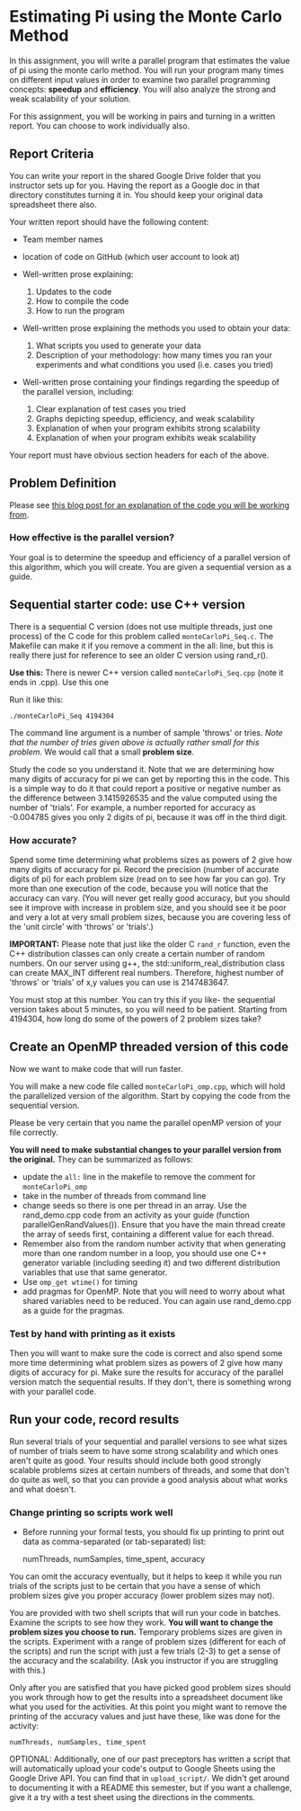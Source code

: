 # Estimating Pi using the Monte Carlo Method

In this assignment, you will write a parallel program that estimates the value of pi using the monte carlo method. You will run your program many times on different input values in order to examine two parallel programming concepts: **speedup** and **efficiency**.  You will also analyze the strong and weak scalability of your solution.

For this assignment, you will be working in pairs and turning in a written report. You can choose to work individually also.

## Report Criteria

You can write your report in the shared Google Drive folder that you instructor sets up for you. Having the report as a Google doc in that directory constitutes turning it in. You should keep your original data spreadsheet there also.

Your written report should have the following content:

-   Team member names
-   location of code on GitHub (which user account to look at)
-   Well-written prose explaining:
	1.  Updates to the code
	2.  How to compile the code
	3.  How to run the program
        
-   Well-written prose explaining the methods you used to obtain your data:      
	1.  What scripts you used to generate your data
	2. Description of your methodology: how many times you ran your experiments and what conditions you used (i.e. cases you tried)

-   Well-written prose containing your findings regarding the speedup of the parallel version, including: 
	1.  Clear explanation of test cases you tried
	2.  Graphs depicting speedup, efficiency, and weak scalability
	3.  Explanation of when your program exhibits strong scalability
	4.  Explanation of when your program exhibits weak scalability
        
Your report must have obvious section headers for each of the above.

## Problem Definition

Please see [this blog post for an explanation of the code you will be working from](https://learntofish.wordpress.com/2010/10/13/calculating-pi-with-the-monte-carlo-method/).

### How effective is the parallel version?

Your goal is to determine the speedup and efficiency of a parallel version
of this algorithm, which you will create. You are given a sequential version
as a guide.

## Sequential starter code: use C++ version

There is a sequential C version (does not use multiple threads, just one process)
of the C code for this problem called `monteCarloPi_Seq.c`. The Makefile can make it if you remove a comment in the all: line, but this is really there just for reference to see an older C version using rand_r().

**Use this:** There is newer C++ version called `monteCarloPi_Seq.cpp` (note it ends in .cpp). Use this one 

Run it like this:

    ./monteCarloPi_Seq 4194304
    
The command line argument is a number of sample 'throws' or tries. *Note that
the number of tries given above is actually rather small for this problem.* We
would call that a small **problem size**.

Study the code so you understand it. Note that we are determining how many digits of accuracy for pi we can get by reporting this in the code. This is a simple way to do it that could report a positive or negative number as the difference between 3.1415926535 and the value computed using the number of 'trials'. For example, a number reported for accuracy as -0.004785 gives you only 2 digits of pi, because it was off in the third digit.

### How accurate?

Spend some time determining what problems sizes as powers of 2 give how many
digits of accuracy for pi. Record the precision (number of accurate digits of
pi) for each problem size (read on to see how far you can go). Try more than one execution of the code, because you will notice that the accuracy can vary. (You will never get really good accuracy, but you should see it improve with increase in problem size, and you should see it be poor and very a lot at very small problem sizes, because you are covering less of the 'unit circle' with 'throws' or 'trials'.)

**IMPORTANT:** Please note that just like the older C  `rand_r` function, even the C++ distribution classes can only create a certain number of random numbers. On our server using g++, the std::uniform_real_distribution<double> class can create MAX_INT different real numbers. Therefore, highest number of 'throws' or 'trials' of x,y values you can use is 2147483647.

You must stop at this number. You can try this if you like- the sequential version takes about 5 minutes, so you will need to be patient. Starting from 4194304, how long do some of the powers of 2 problem sizes take? 

## Create an OpenMP threaded version of this code

Now we want to make code that will run faster.

You will make a new code file called `monteCarloPi_omp.cpp`, which will hold the
parallelized version of the algorithm. Start by copying the code from the
sequential version.

Please be very certain that you name the parallel openMP version of your file
correctly.

**You will need to make substantial changes to your parallel version from the
original.** They can be summarized as follows:

- update the `all:` line in the makefile to remove the comment for
  `monteCarloPi_omp`
- take in the number of threads from command line
- change seeds so there is one per thread in an array. Use the rand_demo.cpp code from an activity as your guide (function parallelGenRandValues()).  Ensure that you have the main thread create the array of seeds first, containing a different value for each thread.
- Remember also from the random number activity that when generating more than one random number in a loop, you should use one C++ generator variable (including seeding it) and two different distribution variables that use that same generator.
- Use  `omp_get wtime()` for timing
- add pragmas for OpenMP. Note that you will need to worry about what shared variables need to be reduced. You can again use rand_demo.cpp as a guide for the pragmas.

### Test by hand with printing as it exists

Then you will want to make sure the code is correct and also spend some more
time determining what problem sizes as powers of 2 give how many digits of
accuracy for pi. Make sure the results for accuracy of the parallel version match the sequential results. If they don't, there is something wrong with your parallel code.

## Run your code, record results

Run several trials of your sequential and parallel versions to see what sizes of number of trials seem to have some strong scalability and which ones aren't quite as good. Your results should include both good strongly scalable problems sizes at certain numbers of threads, and some that don't do quite as well, so that you can provide a good analysis about what works and what doesn't.

### Change printing so scripts work well

- Before running your formal tests, you should fix up printing to print out data as comma-separated (or tab-separated) list:

    numThreads, numSamples, time_spent, accuracy

You can  omit the accuracy eventually, but it helps to keep it while you run trials of the scripts just to be certain that you have a sense of which problem sizes give you proper accuracy (lower problem sizes may not).

You are provided with two shell scripts that will run your code in batches. Examine the scripts to see how they work. **You will want to change the problem sizes you choose to run.** Temporary problems sizes are given in the scripts. Experiment with a range of problem sizes (different for each of the scripts) and run the script with just a few trials (2-3) to get a sense of the accuracy and the scalability. (Ask you instructor if you are struggling with this.)

Only after you are satisfied that you have picked good problem sizes should you work through how to get the results into a spreadsheet document like what you used for the activities. At this point you might want to remove the printing of the accuracy values and just have these, like was done for the activity:

    numThreads, numSamples, time_spent

OPTIONAL: Additionally, one of our past preceptors has written a script that will automatically upload your code's output to Google Sheets using the Google Drive API. You can find that in `upload_script/`. We didn't get around to documenting it with a README this semester, but if you want a challenge, give it a try with a test sheet using the directions in the comments.
